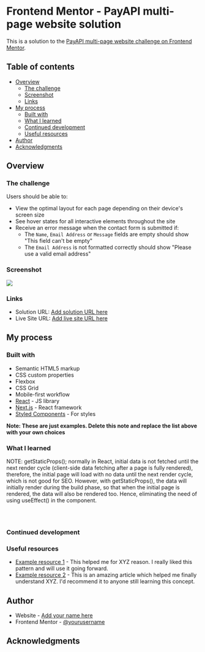 # Frontend Mentor - PayAPI multi-page website solution

This is a solution to the [PayAPI multi-page website challenge on Frontend Mentor](https://www.frontendmentor.io/challenges/payapi-multipage-website-FDLR1Y11e). 

## Table of contents

- [Overview](#overview)
  - [The challenge](#the-challenge)
  - [Screenshot](#screenshot)
  - [Links](#links)
- [My process](#my-process)
  - [Built with](#built-with)
  - [What I learned](#what-i-learned)
  - [Continued development](#continued-development)
  - [Useful resources](#useful-resources)
- [Author](#author)
- [Acknowledgments](#acknowledgments)


## Overview

### The challenge

Users should be able to:

- View the optimal layout for each page depending on their device's screen size
- See hover states for all interactive elements throughout the site
- Receive an error message when the contact form is submitted if:
  - The `Name`, `Email Address` or `Message` fields are empty should show "This field can't be empty"
  - The `Email Address` is not formatted correctly should show "Please use a valid email address"

### Screenshot

![](./screenshot.jpg)

### Links

- Solution URL: [Add solution URL here](https://your-solution-url.com)
- Live Site URL: [Add live site URL here](https://your-live-site-url.com)

## My process

### Built with

- Semantic HTML5 markup
- CSS custom properties
- Flexbox
- CSS Grid
- Mobile-first workflow
- [React](https://reactjs.org/) - JS library
- [Next.js](https://nextjs.org/) - React framework
- [Styled Components](https://styled-components.com/) - For styles

**Note: These are just examples. Delete this note and replace the list above with your own choices**

### What I learned

NOTE: getStaticProps(); normally in React, initial data is not fetched until the next render cycle (client-side data fetching after a page is fully rendered), therefore, the initial page will load with no data until the next render cycle, which is not good for SEO. However, with getStaticProps(), the data will initially render during the build phase, so that when the initial page is rendered, the data will also be rendered too. Hence, eliminating the need of using useEffect() in the component. 


```html

```
```css

```
```js

```

### Continued development

### Useful resources

- [Example resource 1](https://www.example.com) - This helped me for XYZ reason. I really liked this pattern and will use it going forward.
- [Example resource 2](https://www.example.com) - This is an amazing article which helped me finally understand XYZ. I'd recommend it to anyone still learning this concept.

## Author

- Website - [Add your name here](https://www.your-site.com)
- Frontend Mentor - [@yourusername](https://www.frontendmentor.io/profile/yourusername)

## Acknowledgments

